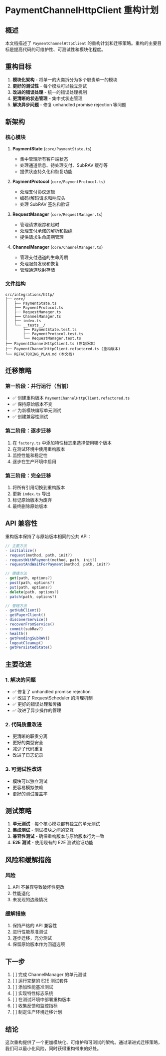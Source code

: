 # PaymentChannelHttpClient 重构计划

## 概述

本文档描述了 `PaymentChannelHttpClient` 的重构计划和迁移策略。重构的主要目标是提高代码的可维护性、可测试性和模块化程度。

## 重构目标

1. **模块化架构** - 将单一的大类拆分为多个职责单一的模块
2. **更好的测试性** - 每个模块可以独立测试
3. **改进的错误处理** - 统一的错误处理机制
4. **更清晰的状态管理** - 集中式状态管理
5. **解决异步问题** - 修复 unhandled promise rejection 等问题

## 新架构

### 核心模块

1. **PaymentState** (`core/PaymentState.ts`)
   - 集中管理所有客户端状态
   - 处理通道信息、待处理支付、SubRAV 缓存等
   - 提供状态持久化和恢复功能

2. **PaymentProtocol** (`core/PaymentProtocol.ts`)
   - 处理支付协议逻辑
   - 编码/解码请求和响应头
   - 处理 SubRAV 签名和验证

3. **RequestManager** (`core/RequestManager.ts`)
   - 管理请求跟踪和超时
   - 处理支付承诺的解析和拒绝
   - 提供请求生命周期管理

4. **ChannelManager** (`core/ChannelManager.ts`)
   - 管理支付通道的生命周期
   - 处理服务发现和恢复
   - 管理通道映射存储

### 文件结构

```
src/integrations/http/
├── core/
│   ├── PaymentState.ts
│   ├── PaymentProtocol.ts
│   ├── RequestManager.ts
│   ├── ChannelManager.ts
│   ├── index.ts
│   └── __tests__/
│       ├── PaymentState.test.ts
│       ├── PaymentProtocol.test.ts
│       └── RequestManager.test.ts
├── PaymentChannelHttpClient.ts (原始版本)
├── PaymentChannelHttpClient.refactored.ts (重构版本)
└── REFACTORING_PLAN.md (本文档)
```

## 迁移策略

### 第一阶段：并行运行（当前）
- ✅ 创建重构版本 `PaymentChannelHttpClient.refactored.ts`
- ✅ 保持原始版本不变
- ✅ 为新模块编写单元测试
- ✅ 创建兼容性测试

### 第二阶段：逐步迁移
1. 在 `factory.ts` 中添加特性标志来选择使用哪个版本
2. 在测试环境中使用重构版本
3. 监控性能和稳定性
4. 逐步在生产环境中启用

### 第三阶段：完全迁移
1. 将所有引用切换到重构版本
2. 更新 `index.ts` 导出
3. 标记原始版本为废弃
4. 最终删除原始版本

## API 兼容性

重构版本保持了与原始版本相同的公共 API：

```typescript
// 主要方法
- initialize()
- request(method, path, init?)
- requestWithPayment(method, path, init?)
- requestAndWaitForPayment(method, path, init?)

// 便捷方法
- get(path, options?)
- post(path, options?)
- put(path, options?)
- delete(path, options?)
- patch(path, options?)

// 管理方法
- getHubClient()
- getPayerClient()
- discoverService()
- recoverFromService()
- commit(subRav?)
- health()
- getPendingSubRAV()
- logoutCleanup()
- getPersistedState()
```

## 主要改进

### 1. 解决的问题
- ✅ 修复了 unhandled promise rejection
- ✅ 改进了 RequestScheduler 的清理机制
- ✅ 更好的错误处理和传播
- ✅ 改进了异步操作的管理

### 2. 代码质量改进
- 更清晰的职责分离
- 更好的类型安全
- 减少了代码重复
- 改进了日志记录

### 3. 可测试性改进
- 模块可以独立测试
- 更容易模拟依赖
- 更好的测试覆盖率

## 测试策略

1. **单元测试** - 每个核心模块都有独立的单元测试
2. **集成测试** - 测试模块之间的交互
3. **兼容性测试** - 确保重构版本与原始版本行为一致
4. **E2E 测试** - 使用现有的 E2E 测试验证功能

## 风险和缓解措施

### 风险
1. API 不兼容导致破坏性更改
2. 性能退化
3. 未发现的边缘情况

### 缓解措施
1. 保持严格的 API 兼容性
2. 进行性能基准测试
3. 逐步迁移，充分测试
4. 保留原始版本作为回退选项

## 下一步

1. [ ] 完成 ChannelManager 的单元测试
2. [ ] 运行完整的 E2E 测试套件
3. [ ] 添加性能基准测试
4. [ ] 实现特性标志系统
5. [ ] 在测试环境中部署重构版本
6. [ ] 收集反馈和监控指标
7. [ ] 制定生产环境迁移计划

## 结论

这次重构提供了一个更加模块化、可维护和可测试的架构。通过渐进式迁移策略，我们可以最小化风险，同时获得重构带来的好处。
